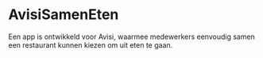 # AvisiSamenEten
Een app is ontwikkeld voor Avisi, waarmee medewerkers eenvoudig samen een restaurant kunnen kiezen om uit eten te gaan.
